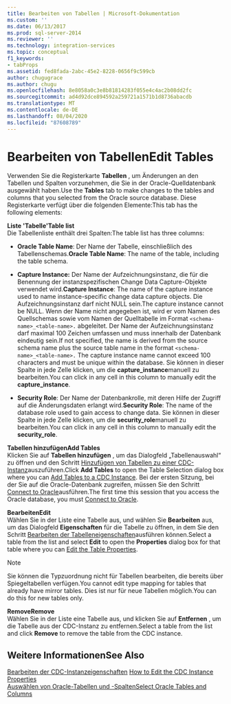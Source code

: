 ```yaml
---
title: Bearbeiten von Tabellen | Microsoft-Dokumentation
ms.custom: ''
ms.date: 06/13/2017
ms.prod: sql-server-2014
ms.reviewer: ''
ms.technology: integration-services
ms.topic: conceptual
f1_keywords:
- tabProps
ms.assetid: fed8fada-2abc-45e2-8228-0656f9c599cb
author: chugugrace
ms.author: chugu
ms.openlocfilehash: 8e8058a0c3e8b81814283f055e4c4ac2b08dd2fc
ms.sourcegitcommit: ad4d92dce894592a259721a1571b1d8736abacdb
ms.translationtype: MT
ms.contentlocale: de-DE
ms.lasthandoff: 08/04/2020
ms.locfileid: "87608789"
---
```

# <a name="edit-tables"></a><span data-ttu-id="dba91-102">Bearbeiten von Tabellen</span><span class="sxs-lookup"><span data-stu-id="dba91-102">Edit Tables</span></span>
  <span data-ttu-id="dba91-103">Verwenden Sie die Registerkarte **Tabellen** , um Änderungen an den Tabellen und Spalten vorzunehmen, die Sie in der Oracle-Quelldatenbank ausgewählt haben.</span><span class="sxs-lookup"><span data-stu-id="dba91-103">Use the **Tables** tab to make changes to the tables and columns that you selected from the Oracle source database.</span></span> <span data-ttu-id="dba91-104">Diese Registerkarte verfügt über die folgenden Elemente:</span><span class="sxs-lookup"><span data-stu-id="dba91-104">This tab has the following elements:</span></span>  
  
 <span data-ttu-id="dba91-105">**Liste 'Tabelle'**</span><span class="sxs-lookup"><span data-stu-id="dba91-105">**Table list**</span></span>  
 <span data-ttu-id="dba91-106">Die Tabellenliste enthält drei Spalten:</span><span class="sxs-lookup"><span data-stu-id="dba91-106">The table list has three columns:</span></span>  
  
-   <span data-ttu-id="dba91-107">**Oracle Table Name**: Der Name der Tabelle, einschließlich des Tabellenschemas.</span><span class="sxs-lookup"><span data-stu-id="dba91-107">**Oracle Table Name**: The name of the table, including the table schema.</span></span>  
  
-   <span data-ttu-id="dba91-108">**Capture Instance:** Der Name der Aufzeichnungsinstanz, die für die Benennung der instanzspezifischen Change Data Capture-Objekte verwendet wird.</span><span class="sxs-lookup"><span data-stu-id="dba91-108">**Capture Instance**: The name of the capture instance used to name instance-specific change data capture objects.</span></span> <span data-ttu-id="dba91-109">Die Aufzeichnungsinstanz darf nicht NULL sein.</span><span class="sxs-lookup"><span data-stu-id="dba91-109">The capture instance cannot be NULL.</span></span> <span data-ttu-id="dba91-110">Wenn der Name nicht angegeben ist, wird er vom Namen des Quellschemas sowie vom Namen der Quelltabelle im Format `<schema-name>_<table-name>.` abgeleitet. Der Name der Aufzeichnungsinstanz darf maximal 100 Zeichen umfassen und muss innerhalb der Datenbank eindeutig sein.</span><span class="sxs-lookup"><span data-stu-id="dba91-110">If not specified, the name is derived from the source schema name plus the source table name in the format `<schema-name>_<table-name>.` The capture instance name cannot exceed 100 characters and must be unique within the database.</span></span> <span data-ttu-id="dba91-111">Sie können in dieser Spalte in jede Zelle klicken, um die **capture_instance**manuell zu bearbeiten.</span><span class="sxs-lookup"><span data-stu-id="dba91-111">You can click in any cell in this column to manually edit the **capture_instance**.</span></span>  
  
-   <span data-ttu-id="dba91-112">**Security Role**: Der Name der Datenbankrolle, mit deren Hilfe der Zugriff auf die Änderungsdaten erlangt wird.</span><span class="sxs-lookup"><span data-stu-id="dba91-112">**Security Role**: The name of the database role used to gain access to change data.</span></span> <span data-ttu-id="dba91-113">Sie können in dieser Spalte in jede Zelle klicken, um die **security_role**manuell zu bearbeiten.</span><span class="sxs-lookup"><span data-stu-id="dba91-113">You can click in any cell in this column to manually edit the **security_role**.</span></span>  
  
 <span data-ttu-id="dba91-114">**Tabellen hinzufügen**</span><span class="sxs-lookup"><span data-stu-id="dba91-114">**Add Tables**</span></span>  
 <span data-ttu-id="dba91-115">Klicken Sie auf **Tabellen hinzufügen** , um das Dialogfeld „Tabellenauswahl“ zu öffnen und den Schritt [Hinzufügen von Tabellen zu einer CDC-Instanz](add-tables-to-a-cdc-instance.md)auszuführen.</span><span class="sxs-lookup"><span data-stu-id="dba91-115">Click **Add Tables** to open the Table Selection dialog box where you can [Add Tables to a CDC Instance](add-tables-to-a-cdc-instance.md).</span></span> <span data-ttu-id="dba91-116">Bei der ersten Sitzung, bei der Sie auf die Oracle-Datenbank zugreifen, müssen Sie den Schritt [Connect to Oracle](connect-to-oracle.md)ausführen.</span><span class="sxs-lookup"><span data-stu-id="dba91-116">The first time this session that you access the Oracle database, you must [Connect to Oracle](connect-to-oracle.md).</span></span>  
  
 <span data-ttu-id="dba91-117">**Bearbeiten**</span><span class="sxs-lookup"><span data-stu-id="dba91-117">**Edit**</span></span>  
 <span data-ttu-id="dba91-118">Wählen Sie in der Liste eine Tabelle aus, und wählen Sie **Bearbeiten** aus, um das Dialogfeld **Eigenschaften** für die Tabelle zu öffnen, in dem Sie den Schritt [Bearbeiten der Tabelleneigenschaften](edit-the-table-properties.md)ausführen können.</span><span class="sxs-lookup"><span data-stu-id="dba91-118">Select a table from the list and select **Edit** to open the **Properties** dialog box for that table where you can [Edit the Table Properties](edit-the-table-properties.md).</span></span>  
  
> [!NOTE]  
>  <span data-ttu-id="dba91-119">Sie können die Typzuordnung nicht für Tabellen bearbeiten, die bereits über Spiegeltabellen verfügen.</span><span class="sxs-lookup"><span data-stu-id="dba91-119">You cannot edit type mapping for tables that already have mirror tables.</span></span> <span data-ttu-id="dba91-120">Dies ist nur für neue Tabellen möglich.</span><span class="sxs-lookup"><span data-stu-id="dba91-120">You can do this for new tables only.</span></span>  
  
 <span data-ttu-id="dba91-121">**Remove**</span><span class="sxs-lookup"><span data-stu-id="dba91-121">**Remove**</span></span>  
 <span data-ttu-id="dba91-122">Wählen Sie in der Liste eine Tabelle aus, und klicken Sie auf **Entfernen** , um die Tabelle aus der CDC-Instanz zu entfernen.</span><span class="sxs-lookup"><span data-stu-id="dba91-122">Select a table from the list and click **Remove** to remove the table from the CDC instance.</span></span>  
  
## <a name="see-also"></a><span data-ttu-id="dba91-123">Weitere Informationen</span><span class="sxs-lookup"><span data-stu-id="dba91-123">See Also</span></span>  
 <span data-ttu-id="dba91-124">[Bearbeiten der CDC-Instanzeigenschaften](how-to-edit-the-cdc-instance-properties.md) </span><span class="sxs-lookup"><span data-stu-id="dba91-124">[How to Edit the CDC Instance Properties](how-to-edit-the-cdc-instance-properties.md) </span></span>  
 [<span data-ttu-id="dba91-125">Auswählen von Oracle-Tabellen und -Spalten</span><span class="sxs-lookup"><span data-stu-id="dba91-125">Select Oracle Tables and Columns</span></span>](select-oracle-tables-and-columns.md)  
  
  
